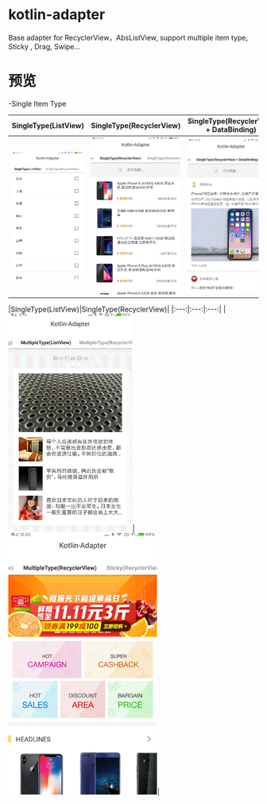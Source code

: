 # kotlin-adapter
Base adapter for RecyclerView，AbsListView, support multiple item type, Sticky , Drag, Swipe...


预览
===
-Single Item Type

|SingleType(ListView)|SingleType(RecyclerView)|SingleType(RecyclerView + DataBinding)|
|:---:|:---:|:---:|
|<img src="screenshots/20171220_221339.gif"  width="250">|<img src="screenshots/20171220_221506.gif"  width="300">|<img src="screenshots/20171220_221641.gif"  width="300">|

|SingleType(ListView)|SingleType(RecyclerView)|
|:---:|:---:|:---:|
|<img src="screenshots/20171220_221813.gif"  width="250">|<img src="screenshots/20171220_222005.gif"  width="300">|
